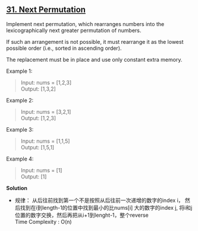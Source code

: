 ## [31. Next Permutation](https://leetcode.com/problems/next-permutation/)  
Implement next permutation, which rearranges numbers into the lexicographically next greater permutation of numbers.

If such an arrangement is not possible, it must rearrange it as the lowest possible order (i.e., sorted in ascending order).

The replacement must be in place and use only constant extra memory.

 

Example 1:
>Input: nums = [1,2,3]  
Output: [1,3,2]  

Example 2:
>Input: nums = [3,2,1]  
Output: [1,2,3]  

Example 3:
>Input: nums = [1,1,5]  
Output: [1,5,1]  

Example 4:
>Input: nums = [1]  
Output: [1]  

**Solution**
* 规律： 从后往前找到第一个不是按照从后往前一次递增的数字的index i， 然后找到在i到length-1的位置中找到最小的比nums[i] 大的数字的index j, 将i和j位置的数字交换，然后再把从i+1到lenght-1，整个reverse  
    Time Complexity : O(n)